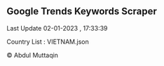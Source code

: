 

## Google Trends Keywords Scraper 
 
Last Update 02-01-2023 , 17:33:39

Country List :
VIETNAM.json



© Abdul Muttaqin 
